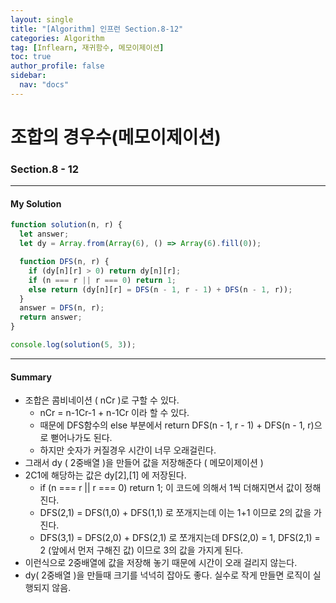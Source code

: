 ```yaml
---
layout: single
title: "[Algorithm] 인프런 Section.8-12"
categories: Algorithm
tag: [Inflearn, 재귀함수, 메모이제이션]
toc: true
author_profile: false
sidebar:
  nav: "docs"
---
```


# 조합의 경우수(메모이제이션)

### Section.8 - 12

---

#### My Solution

```javascript
function solution(n, r) {
  let answer;
  let dy = Array.from(Array(6), () => Array(6).fill(0));

  function DFS(n, r) {
    if (dy[n][r] > 0) return dy[n][r];
    if (n === r || r === 0) return 1;
    else return (dy[n][r] = DFS(n - 1, r - 1) + DFS(n - 1, r));
  }
  answer = DFS(n, r);
  return answer;
}

console.log(solution(5, 3));
```

---

#### Summary

- 조합은 콤비네이션 ( nCr )로 구할 수 있다.
  - nCr = n-1Cr-1 + n-1Cr 이라 할 수 있다.
  - 때문에 DFS함수의 else 부분에서 return DFS(n - 1, r - 1) + DFS(n - 1, r)으로 뻗어나가도 된다.
  - 하지만 숫자가 커질경우 시간이 너무 오래걸린다.
- 그래서 dy ( 2중배열 )을 만들어 값을 저장해준다 ( 메모이제이션 )
- 2C1에 해당하는 값은 dy[2],[1] 에 저장된다.
  - if (n === r || r === 0) return 1; 이 코드에 의해서 1씩 더해지면서 값이 정해진다.
  - DFS(2,1) = DFS(1,0) + DFS(1,1) 로 쪼개지는데 이는 1+1 이므로 2의 값을 가진다.
  - DFS(3,1) = DFS(2,0) + DFS(2,1) 로 쪼개지는데 DFS(2,0) = 1, DFS(2,1) = 2 (앞에서 먼저 구해진 값) 이므로 3의 값을 가지게 된다.
- 이런식으로 2중배열에 값을 저장해 놓기 때문에 시간이 오래 걸리지 않는다.
- dy( 2중배열 )을 만들때 크기를 넉넉히 잡아도 좋다. 실수로 작게 만들면 로직이 실행되지 않음.
